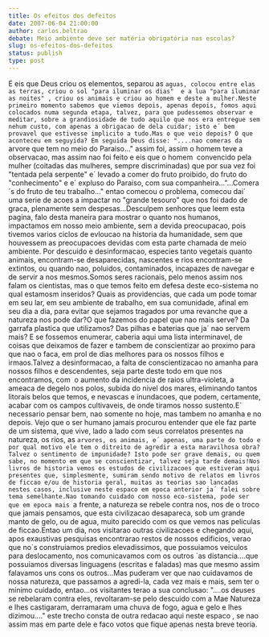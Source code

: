 ```yaml
---
title: Os efeitos dos defeitos
date: 2007-06-04 21:00:00
author: carlos.beltrao
debate: Meio ambiente deve ser matéria obrigatória nas escolas?
slug: os-efeitos-dos-defeitos
status: publish 
type: post
---
```


E eis que Deus criou os elementos, separou as `aguas, colocou entre elas as terras, criou o sol "para iluminar os dias"  e a lua "para iluminar as noites" , criou os animais e criou ao homem e deste a mulher.Neste primeiro momento sabemos que viemos depois, apenas depois, fomos aqui colocados numa segunda etapa, talvez, para que pudessemos observar e meditar, sobre a grandiosidade de tudo aquilo que nos era entregue sem nehum custo, com apenas a obrigacao de dela cuidar; isto e´ bem provavel que estivesse implicito a tudo.Mas o que veio depois? O que aconteceu em seguyida? Em seguida Deus disse: "....nao comeras da `arvore que tem no meio do Paraiso..." assim foi, assim o homem teve a observacao, mas assim nao foi feito e eis que o homem  convencido pela mulher (coitadas das mulheres, sempre discriminadas) que por sua vez foi "tentada pela serpente" e´ levado a comer do fruto proibido, do fruto do "conhecimento" e e´ expluso do Paraiso, com sua companheira..."...Comera´s do fruto de teu trabalho..." entao comecou o problema, comecou dai´ uma serie de acoes a impactar no "grande tesouro" que nos foi dado de graca, plenamente sem despesas...Desculpem senhores que leem esta pagina, falo desta maneira para mostrar o quanto nos humanos, impactamos em nosso meio ambiente, sem a devida preocupacao, pois tivemos varios ciclos de evloucao na historia da humanidade, sem que houvessem as preocupacoes devidas com esta parte chamada de meio ambiente. Por descuido e desinformacao, especies tanto vegetais quanto animais, encontram-se desaparecidas, nascentes e rios encontram-se extintos, ou quando nao, poluidos, contaminados, incapazes de navegar e de servir a nos mesmos.Somos seres racionais, pelo menos assim nos falam os cientistas, mas o que temos feito em defesa deste eco-sistema no qual estamosm inseridos? Quais as providencias, que cada um pode tomar em seu lar, em seu ambiente de trabalho, em sua comunidade, afinal em seu dia a dia, para evitar que sejamos tragados por uma revanche que a natureza nos pode dar?O que fazemos do papel que nao mais serve? Da garrafa plastica que utilizamos? Das pilhas e baterias que ja´ nao servem mais? E se fossemos enumerar, caberia aqui uma lista interminavel, de coisas que deixamos de fazer e tambem de conscientizar ao proximo para que nao o faca, em prol de dias melhores para os nossos filhos e irmaos.Talvez a desinformacao, a falta de conscientizacao no amanha para nossos filhos e descendentes, seja parte deste todo em que nos encontramos, com  o aumento da incidencia de raios ultra-violeta, a ameaca de degelo nos polos, subida do nivel dos mares, eliminando tantos litorais belos que temos, e nevascas e inundacoes, que podem, certamente, acabar com os campos cultivaveis, de onde tiramos nosso sustento.E´ necessario pensar bem, nao somente no hoje, mas tambem no amanha e no depois. Vejo que o ser humano jamais procurou entender que ele faz parte de um sistema, que vive, lado a lado com seus correlatos presentes na natureza, os rios, as `arvores, os animais, e´ apenas, uma parte do todo e por qual motivo ele tem o ditreito de agredir a esta maravilhosa obra? Talvez o sentimento de impunidade? Isto pode ser grave demais, ou quem sabe, no momento em que se conscientizar, talvez seja tarde demais!Nos livros de historia vemos os estudos de civilizacoes que estiveram aqui presentes que, simplesmente, sumiram sendo motivo de relatos em livros de ficcao e/ou de historia geral, muitas as teorias sao lancadas nestes casos, inclusive neste espaco em epoca anterior ja´ falei sobre tema semelhante.Nao tomando cuidado com nosso eco-sistema, pode ser que em epoca mais `a frente, a natureza se rebele contra nos, nos de o troco que jamais pensamos, que esta civilizacao desapareca, sob um grande manto de gelo, ou de agua, muito parecido com os que vemos nas peliculas de ficcao.Entao um dia, nos visitarao outras civilizacoes e chegando aqui, apos exaustivas pesquisas encontrarao restos de nossos edificios, verao que no´s construiamos predios elevadissimos, que possuiamos veiculos para deslocamento, nos comunicavamos com os outros `as distancia....que possuiamos diversas linguagens (escritas e faladas) mas que mesmo assim falavamos uns cons os outros...Mas puderam ver que nao cuidavamos de nossa natureza, que passamos a agredi-la, cada vez mais e mais, sem ter o minimo cuidado, entao...os visitantes terao a sua conclusao: "....os deuses se rebelaram contra eles, revoltaram-se pelo descuido com a Mae Natureza e lhes castigaram, derramaram uma chuva de fogo, agua e gelo e lhes dizimou...." este trecho consta de outra redacao aqui neste espaco , se nao assim mas em parte dele e faco votos que fique apenas nesta breve teoria.
